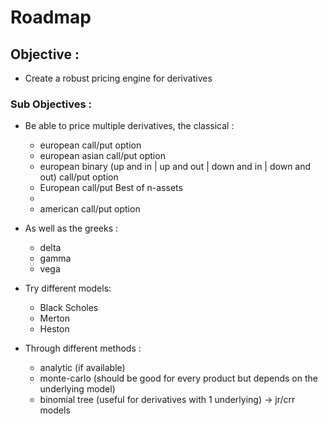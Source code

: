 # Roadmap 

## Objective : 
- Create a robust pricing engine for derivatives 

### Sub Objectives :
- Be able to price multiple derivatives, the classical :  
  - european call/put option
  - european asian call/put option
  - european binary (up and in | up and out | down and in | down and out) call/put option 
  - European call/put Best of n-assets
  - 
  - american call/put option

- As well as the greeks :
  - delta 
  - gamma
  - vega

- Try different models: 
  - Black Scholes 
  - Merton 
  - Heston

- Through different methods : 
  - analytic (if available)
  - monte-carlo (should be good for every product but depends on the underlying model)
  - binomial tree (useful for derivatives with 1 underlying) -> jr/crr models